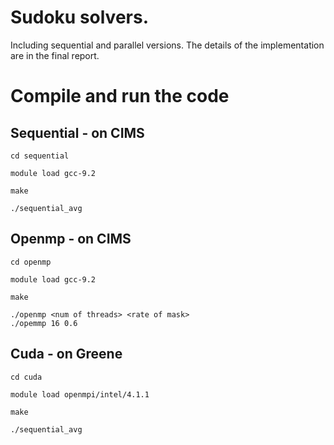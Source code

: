 # Sudoku solvers.

Including sequential and parallel versions. The details of the implementation are in the final report.

# Compile and run the code

## Sequential - on CIMS

```shell
cd sequential

module load gcc-9.2

make

./sequential_avg
```
## Openmp - on CIMS
```shell
cd openmp

module load gcc-9.2

make

./openmp <num of threads> <rate of mask>
./opemmp 16 0.6
```

## Cuda - on Greene

```shell
cd cuda

module load openmpi/intel/4.1.1

make

./sequential_avg
```
